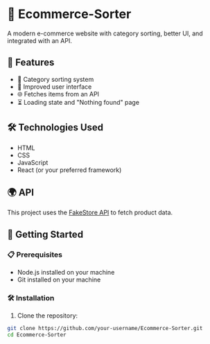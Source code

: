 # 🛒 Ecommerce-Sorter

A modern e-commerce website with category sorting, better UI, and integrated with an API.

## 🌟 Features

- 📂 Category sorting system
- 🎨 Improved user interface
- 🌐 Fetches items from an API
- ⏳ Loading state and "Nothing found" page

## 🛠️ Technologies Used

- HTML
- CSS
- JavaScript
- React (or your preferred framework)

## 🌍 API

This project uses the [FakeStore API](https://fakestoreapi.in/api/products) to fetch product data.

## 🚀 Getting Started

### 📋 Prerequisites

- Node.js installed on your machine
- Git installed on your machine

### 🛠️ Installation

1. Clone the repository:

```sh
git clone https://github.com/your-username/Ecommerce-Sorter.git
cd Ecommerce-Sorter
